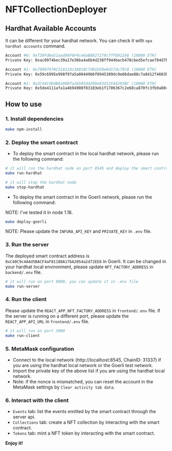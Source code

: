 # NFTCollectionDeployer

## Hardhat Available Accounts
It can be different for your hardhat network. You can check it with `npx hardhat accounts` command.

```bash
Account #0: 0xf39Fd6e51aad88F6F4ce6aB8827279cffFb92266 (10000 ETH)
Private Key: 0xac0974bec39a17e36ba4a6b4d238ff944bacb478cbed5efcae784d7bf4f2ff80

Account #1: 0x70997970C51812dc3A010C7d01b50e0d17dc79C8 (10000 ETH)
Private Key: 0x59c6995e998f97a5a0044966f0945389dc9e86dae88c7a8412f4603b6b78690d

Account #2: 0x3C44CdDdB6a900fa2b585dd299e03d12FA4293BC (10000 ETH)
Private Key: 0x5de4111afa1a4b94908f83103eb1f1706367c2e68ca870fc3fb9a804cdab365a
```

## How to use

### 1. Install dependencies

```bash
make npm-install
```

### 2. Deploy the smart contract

- To deploy the smart contract in the local hardhat network, please run the following command:


```bash
# it will run the hardhat node on port 8545 and deploy the smart contract
make run-hardhat

# it will stop the hardhat node
make stop-hardhat
```

- To deploy the smart contract in the Goerli network, please run the following command:

NOTE: I've tested it in node 1.18.

```bash
make deploy-goerli
```

NOTE: Please update the `INFURA_API_KEY` and `PRIVATE_KEY` in `.env` file.


### 3. Run the server

The deployed smart contract address is `0xC40C9c4A4d5BACF4aF81188A17bA2054a2d72EE8` in Goerli. 
It can be changed in your hardhat local environment, please update `NFT_FACTORY_ADDRESS` in `backend/.env` file.

```bash
# it will run on port 8000, you can update it in .env file
make run-server 
```

### 4. Run the client

Please update the `REACT_APP_NFT_FACTORY_ADDRESS` in `frontend/.env` file.
If the server is running on a different port, please update the `REACT_APP_API_URL` in `frontend/.env` file.

```bash
# it will run on port 3000
make run-client
```

### 5. MetaMask configuration

- Connect to the local network (http://localhost:8545, ChainID: 31337) if you are using the hardhat local network or the Goerli test network.
- Import the private key of the above list if you are using the hardhat local network.
- Note: if the nonce is mismatched, you can reset the account in the MetaMask settings by `Clear activity tab data`.

### 6. Interact with the client

- `Events` tab: list the events emitted by the smart contract through the server api.
- `Collections` tab: create a NFT collection by interacting with the smart contract.
- `Tokens` tab: mint a NFT token by interacting with the smart contract.


**Enjoy it!**
